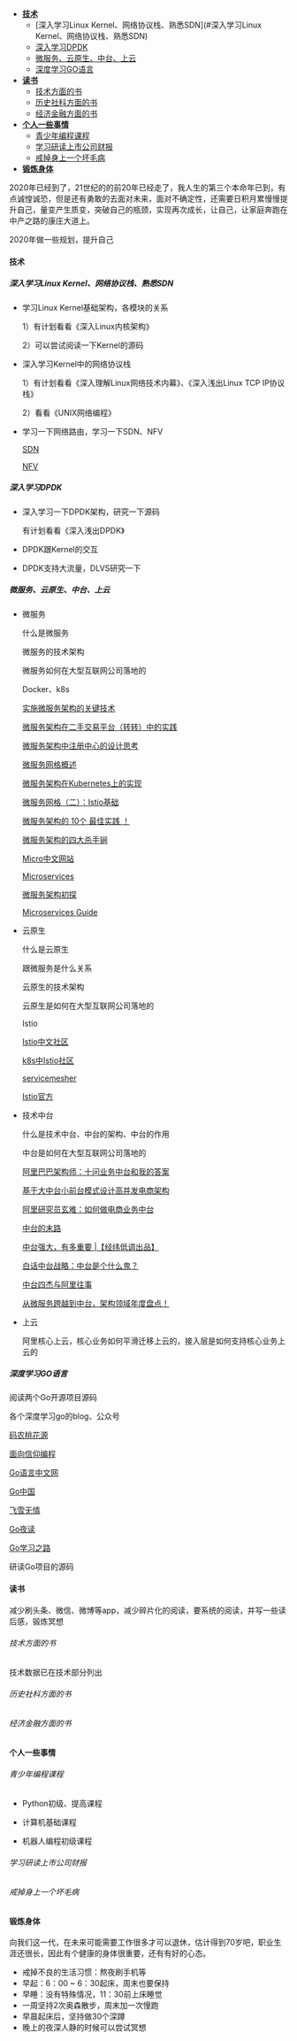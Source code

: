 - [**技术**](#技术)
  * [深入学习Linux Kernel、网络协议栈、熟悉SDN](#深入学习Linux Kernel、网络协议栈、熟悉SDN)
  * [深入学习DPDK](#深入学习DPDK)
  * [微服务、云原生、中台、上云](#微服务、云原生、中台、上云)
  * [深度学习GO语言](#深度学习GO语言)
- [**读书**](#读书)
    + [技术方面的书](#技术方面的书)
    + [历史社科方面的书](#历史社科方面的书)
    + [经济金融方面的书](#经济金融方面的书)
- [**个人一些事情**](#个人一些事情)
    + [青少年编程课程](#青少年编程课程)
    + [学习研读上市公司财报](#学习研读上市公司财报)
    + [戒掉身上一个坏毛病](#戒掉身上一个坏毛病)
- [**锻炼身体**](#锻炼身体)

2020年已经到了，21世纪的的前20年已经走了，我人生的第三个本命年已到，有点诚惶诚恐，但是还有勇敢的去面对未来，面对不确定性，还需要日积月累慢慢提升自己，量变产生质变，突破自己的瓶颈，实现再次成长，让自己，让家庭奔跑在中产之路的康庄大道上。

2020年做一些规划，提升自己

#### **技术**

##### 深入学习Linux Kernel、网络协议栈、熟悉SDN

* 学习Linux Kernel基础架构，各模块的关系

    1）有计划看看《深入Linux内核架构》

    2）可以尝试阅读一下Kernel的源码

* 深入学习Kernel中的网络协议栈

    1）有计划看看《深入理解Linux网络技术内幕》、《深入浅出Linux TCP IP协议栈》

    2）看看《UNIX网络编程》

* 学习一下网络路由，学习一下SDN、NFV

    [SDN](https://www.sdnlab.com/tag/SDN/)

    [NFV](https://www.sdnlab.com/tag/nfv/)

##### 深入学习DPDK

* 深入学习一下DPDK架构，研究一下源码

    有计划看看《深入浅出DPDK》

* DPDK跟Kernel的交互

* DPDK支持大流量，DLVS研究一下

##### 微服务、云原生、中台、上云

* 微服务

    什么是微服务

    微服务的技术架构

    微服务如何在大型互联网公司落地的

    Docker、k8s

    [实施微服务架构的关键技术](https://mp.weixin.qq.com/s/oI3Py2PZY31mA5iOOOd73g)

    [微服务架构在二手交易平台（转转）中的实践](https://mp.weixin.qq.com/s/sQSMPY-rsKXhAkP--KEGrA)

    [微服务架构中注册中心的设计思考](https://mp.weixin.qq.com/s/EuWQIdogFSH1sJTOEKlPXQ)

    [微服务网格概述](https://mp.weixin.qq.com/s/-LyN1drHM4uTA-OY2aKYjg)

    [微服务架构在Kubernetes上的实现](https://mp.weixin.qq.com/s/YjInujvKHJSU6az9TEOmpw)

    [微服务网格（二）：Istio基础](https://mp.weixin.qq.com/s/wQI1XmB3muxanN8kV5Bx-g)

    [微服务架构的 10个 最佳实践 ！](https://mp.weixin.qq.com/s/-N_PC6t1iMAu3OgEKGOg1g)

    [微服务架构的四大杀手锏](https://mp.weixin.qq.com/s/74MbVTiUhWMJJx_-uktFNg)

    [Micro中文网站](https://micro.mu/blog/cn/)

    [Microservices](https://martinfowler.com/articles/microservices.html)

    [微服务架构初探](https://xiaoxubeii.github.io/articles/microservices-architecture-introduction/)

    [Microservices Guide](https://martinfowler.com/microservices/?spm=a2c4e.10696291.0.0.72e619a4BJVlYY)

* 云原生

    什么是云原生

    跟微服务是什么关系

    云原生的技术架构

    云原生是如何在大型互联网公司落地的

    Istio

    [Istio中文社区](https://istio.cn/)

    [k8s中Istio社区](https://www.kubernetes.org.cn/tags/istio)

    [servicemesher](https://www.servicemesher.com/)

    [Istio官方](https://istio.io/)

* 技术中台

    什么是技术中台、中台的架构、中台的作用

    中台是如何在大型互联网公司落地的

    [阿里巴巴架构师：十问业务中台和我的答案](https://mp.weixin.qq.com/s/iDM-1clgezsC8ry-gk9vCg)

    [基于大中台小前台模式设计高并发电商架构](https://mp.weixin.qq.com/s/LsQ3Weyv-kNQ_GhpxR1YcQ)

    [阿里研究员玄难：如何做电商业务中台](https://yq.aliyun.com/articles/30340)

    [中台的末路](https://mp.weixin.qq.com/s/OSTMAMal_XLV0feMERamBA)

    [中台强大，有多重要 |【经纬低调出品】](https://mp.weixin.qq.com/s/buM89u_6KmWE0F8ASz6QUw)

    [白话中台战略：中台是个什么鬼？](https://mp.weixin.qq.com/s/-xCAc_ASdJDxKJz6f1cuHA)

    [中台四杰与阿里往事](https://mp.weixin.qq.com/s/mU5PuEvmsbJSjAw8Wxx1hQ)

    [从微服务跨越到中台，架构领域年度盘点！](https://mp.weixin.qq.com/s/Up0IsPLVjV1BrN3ncNm9IQ)

* 上云

    阿里核心上云，核心业务如何平滑迁移上云的，接入层是如何支持核心业务上云的

##### 深度学习GO语言

阅读两个Go开源项目源码

各个深度学习go的blog、公众号

[码农桃花源](https://qcrao91.gitbook.io/go/) 

[面向信仰编程](https://draveness.me/golang/)

[Go语言中文网](https://mp.weixin.qq.com/mp/profile_ext?action=home&__biz=MzAxMTA4Njc0OQ==&scene=124#wechat_redirect)

[Go中国](https://mp.weixin.qq.com/mp/profile_ext?action=home&__biz=MjM5OTcxMzE0MQ==&scene=124#wechat_redirect)

[飞雪无情](https://mp.weixin.qq.com/mp/profile_ext?action=home&__biz=MzI3MjU4Njk3Ng==&scene=124#wechat_redirect)

[Go夜读](https://mp.weixin.qq.com/mp/profile_ext?action=home&__biz=MzAwNTc3OTE5Mg==&scene=124#wechat_redirect)

[Go学习之路](https://github.com/developer-learning/learning-golang)

研读Go项目的源码

#### **读书**

减少刷头条、微信、微博等app，减少碎片化的阅读，要系统的阅读，并写一些读后感，锻炼冥想

###### 技术方面的书

技术数据已在技术部分列出

###### 历史社科方面的书

###### 经济金融方面的书

#### **个人一些事情**

###### 青少年编程课程

* Python初级、提高课程

* 计算机基础课程

* 机器人编程初级课程

###### 学习研读上市公司财报

###### 戒掉身上一个坏毛病

#### **锻炼身体**

向我们这一代，在未来可能需要工作很多才可以退休，估计得到70岁吧，职业生涯还很长，因此有个健康的身体很重要，还有有好的心态。

* 戒掉不良的生活习惯：熬夜刷手机等
* 早起：6：00 ~ 6：30起床，周末也要保持
* 早睡：没有特殊情况，11：30前上床睡觉
* 一周坚持2次奥森散步，周末加一次慢跑
* 早晨起床后，坚持做30个深蹲
* 晚上的夜深人静的时候可以尝试冥想



